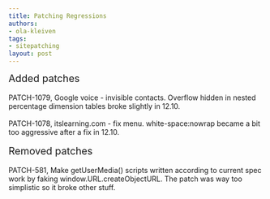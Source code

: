 ```yaml
---
title: Patching Regressions
authors:
- ola-kleiven
tags:
- sitepatching
layout: post
---
```

<span style="font-size: 140%">Added patches</span><br/><br/>PATCH-1079, Google voice - invisible contacts. Overflow hidden in nested percentage dimension tables broke slightly in 12.10.<br/><br/>PATCH-1078, itslearning.com - fix menu. white-space:nowrap became a bit too aggressive after a fix in 12.10.<br/><br/><span style="font-size: 140%">Removed patches</span><br/><br/>PATCH-581, Make getUserMedia() scripts written according to current spec work by faking window.URL.createObjectURL. The patch was way too simplistic so it broke other stuff.
